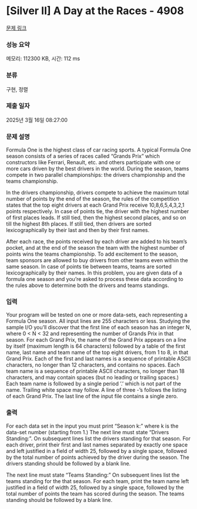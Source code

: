 # [Silver II] A Day at the Races - 4908 

[문제 링크](https://www.acmicpc.net/problem/4908) 

### 성능 요약

메모리: 112300 KB, 시간: 112 ms

### 분류

구현, 정렬

### 제출 일자

2025년 3월 16일 08:27:00

### 문제 설명

<p>Formula One is the highest class of car racing sports. A typical Formula One season consists of a series of races called “Grands Prix” which constructors like Ferrari, Renault, etc. and others participate with one or more cars driven by the best drivers in the world. During the season, teams compete in two parallel championships: the drivers championship and the teams championship.</p>

<p>In the drivers championship, drivers compete to achieve the maximum total number of points by the end of the season, the rules of the competition states that the top eight drivers at each Grand Prix receive 10,8,6,5,4,3,2,1 points respectively. In case of points tie, the driver with the highest number of first places leads. If still tied, then the highest second places, and so on till the highest 8th places. If still tied, then drivers are sorted lexicographically by their last and then by their first names.</p>

<p>After each race, the points received by each driver are added to his team’s pocket, and at the end of the season the team with the highest number of points wins the teams championship. To add excitement to the season, team sponsors are allowed to buy drivers from other teams even within the same season. In case of points tie between teams, teams are sorted lexicographically by their names. In this problem, you are given data of a formula one season and you’re asked to process these data according to the rules above to determine both the drivers and teams standings.</p>

### 입력 

 <p>Your program will be tested on one or more data-sets, each representing a Formula One season. All input lines are 255 characters or less. Studying the sample I/O you’ll discover that the first line of each season has an integer N, where 0 < N < 32 and representing the number of Grands Prix in that season. For each Grand Prix, the name of the Grand Prix appears on a line by itself (maximum length is 64 characters) followed by a table of the first name, last name and team name of the top eight drivers, from 1 to 8, in that Grand Prix. Each of the first and last names is a sequence of printable ASCII characters, no longer than 12 characters, and contains no spaces. Each team name is a sequence of printable ASCII characters, no longer than 18 characters, and may contain spaces (but no leading or trailing spaces.) Each team name is followed by a single period ’.’ which is not part of the name. Trailing white space may follow. A line of three -’s follows the listing of each Grand Prix. The last line of the input file contains a single zero.</p>

### 출력 

 <p>For each data set in the input you must print “Season k:” where k is the data-set number (starting from 1.) The next line must state “Drivers Standing:”. On subsequent lines list the drivers standing for that season. For each driver, print their first and last names separated by exactly one space and left justified in a field of width 25, followed by a single space, followed by the total number of points achieved by the driver during the season. The drivers standing should be followed by a blank line.</p>

<p>The next line must state “Teams Standing:” On subsequent lines list the teams standing for the that season. For each team, print the team name left justified in a field of width 25, followed by a single space, followed by the total number of points the team has scored during the season. The teams standing should be followed by a blank line.</p>

